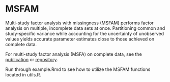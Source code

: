 # MSFAM

Multi-study factor analysis with missingness (MSFAM) performs factor analysis on multiple, incomplete data sets at once. 
Partitioning common and study-specific variance while accounting for the uncertainty of unobserved values yields accurate parameter estimates close to 
those achieved on complete data.

For multi-study factor analysis (MSFA) on complete data, see the 
[publication](https://onlinelibrary.wiley.com/doi/full/10.1111/biom.12974) or [repository](https://github.com/rdevito/MSFA).

Run through example.Rmd to see how to utilize the MSFAM functions located in utils.R.
